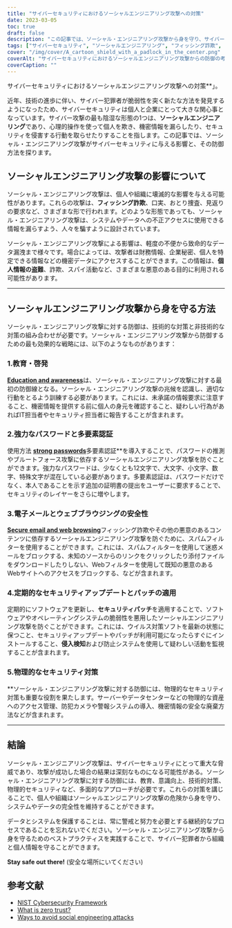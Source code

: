 ```yaml
---
title: "サイバーセキュリティにおけるソーシャルエンジニアリング攻撃への対策"
date: 2023-03-05
toc: true
draft: false
description: "この記事では、ソーシャル・エンジニアリング攻撃から身を守り、サイバー犯罪者からデータを保護する方法についてご紹介します。"
tags: ["サイバーセキュリティ", "ソーシャルエンジニアリング", "フィッシング詐欺", "多要素認証", "セキュリティアップデート", "パスワードセキュリティ", "ウェブセキュリティ", "情報漏えい", "ITセキュリティ", "こじんじょうほうぬすみ", "不正防止", "スパイ防止", "テクニカルセキュリティ", "物理的安全保護", "情報セキュリティ", "サイバー犯罪防止", "侵入検知", "セキュリティパッチ", "社員教育", "データ保護"]
cover: "/img/cover/A_cartoon_shield_with_a_padlock_in_the_center.png"
coverAlt: "サイバーセキュリティにおけるソーシャルエンジニアリング攻撃からの防御の考え方を表現した、中央に南京錠が付いた漫画の盾です"
coverCaption: ""
---
```

サイバーセキュリティにおけるソーシャルエンジニアリング攻撃への対策**」。

近年、技術の進歩に伴い、サイバー犯罪者が脆弱性を突く新たな方法を発見するようになったため、サイバーセキュリティは個人と企業にとって大きな関心事となっています。サイバー攻撃の最も陰湿な形態の1つは、**ソーシャルエンジニアリング**であり、心理的操作を使って個人を欺き、機密情報を漏らしたり、セキュリティを侵害する行動を取らせたりすることを指します。この記事では、ソーシャル・エンジニアリング攻撃がサイバーセキュリティに与える影響と、その防御方法を探ります。

## ソーシャルエンジニアリング攻撃の影響について

ソーシャル・エンジニアリング攻撃は、個人や組織に壊滅的な影響を与える可能性があります。これらの攻撃は、**フィッシング詐欺**、口実、おとり捜査、見返りの要求など、さまざまな形で行われます。どのような形態であっても、ソーシャル・エンジニアリング攻撃は、システムやデータへの不正アクセスに使用できる情報を漏らすよう、人々を騙すように設計されています。

ソーシャル・エンジニアリング攻撃による影響は、軽度の不便から致命的なデータ漏洩まで様々です。場合によっては、攻撃者は財務情報、企業秘密、個人を特定できる情報などの機密データにアクセスすることができます。この情報は、**個人情報の盗難**、詐欺、スパイ活動など、さまざまな悪意のある目的に利用される可能性があります。

______

## ソーシャルエンジニアリング攻撃から身を守る方法

ソーシャル・エンジニアリング攻撃に対する防御は、技術的な対策と非技術的な対策の組み合わせが必要です。ソーシャル・エンジニアリング攻撃から防御するための最も効果的な戦略には、以下のようなものがあります：

### 1.教育・啓発

[**Education and awareness**](https://simeononsecurity.com/articles/how-to-build-and-manage-an-effective-cybersecurity-awareness-training-program/)は、ソーシャル・エンジニアリング攻撃に対する最初の防御線となる。ソーシャル・エンジニアリング攻撃の兆候を認識し、適切な行動をとるよう訓練する必要があります。これには、未承諾の情報要求に注意すること、機密情報を提供する前に個人の身元を確認すること、疑わしい行為があればIT担当者やセキュリティ担当者に報告することが含まれます。

### 2.強力なパスワードと多要素認証

使用方法 [**strong passwords**](https://simeononsecurity.com/articles/the-importance-of-password-security-and-best-practices/)多要素認証**を導入することで、パスワードの推測やブルートフォース攻撃に依存するソーシャルエンジニアリング攻撃を防ぐことができます。強力なパスワードは、少なくとも12文字で、大文字、小文字、数字、特殊文字が混在している必要があります。多要素認証は、パスワードだけでなく、本人であることを示す追加の証明書の提出をユーザーに要求することで、セキュリティのレイヤーをさらに増やします。

### 3.電子メールとウェブブラウジングの安全性

[**Secure email and web browsing**](https://simeononsecurity.com/recommendations/email)フィッシング詐欺やその他の悪意のあるコンテンツに依存するソーシャルエンジニアリング攻撃を防ぐために、スパムフィルターを使用することができます。これには、スパムフィルターを使用して迷惑メールをブロックする、未知のソースからのリンクをクリックしたり添付ファイルをダウンロードしたりしない、Webフィルターを使用して既知の悪意のあるWebサイトへのアクセスをブロックする、などが含まれます。

### 4.定期的なセキュリティアップデートとパッチの適用

定期的にソフトウェアを更新し、**セキュリティパッチ**を適用することで、ソフトウェアやオペレーティングシステムの脆弱性を悪用したソーシャルエンジニアリング攻撃を防ぐことができます。これには、ウイルス対策ソフトを最新の状態に保つこと、セキュリティアップデートやパッチが利用可能になったらすぐにインストールすること、**侵入検知**および防止システムを使用して疑わしい活動を監視することが含まれます。

### 5.物理的なセキュリティ対策

**ソーシャル・エンジニアリング攻撃に対する防御には、物理的なセキュリティ対策も重要な役割を果たします。サーバーやデータセンターなどの物理的な資産へのアクセス管理、防犯カメラや警報システムの導入、機密情報の安全な廃棄方法などが含まれます。

______

## 結論

ソーシャル・エンジニアリング攻撃は、サイバーセキュリティにとって重大な脅威であり、攻撃が成功した場合の結果は深刻なものになる可能性がある。ソーシャル・エンジニアリング攻撃に対する防御には、教育、意識向上、技術的対策、物理的セキュリティなど、多面的なアプローチが必要です。これらの対策を講じることで、個人や組織はソーシャルエンジニアリング攻撃の危険から身を守り、システムやデータの完全性を維持することができます。

データとシステムを保護することは、常に警戒と努力を必要とする継続的なプロセスであることを忘れないでください。ソーシャル・エンジニアリング攻撃から身を守るためのベストプラクティスを実践することで、サイバー犯罪者から組織と個人情報を守ることができます。

**Stay safe out there!** (安全な場所にいてください)

## 参考文献

- [NIST Cybersecurity Framework](https://www.nist.gov/cyberframework)
- [What is zero trust?](https://www.csoonline.com/article/3247848/what-is-zero-trust-a-model-for-more-effective-security.html)
- [Ways to avoid social engineering attacks](https://usa.kaspersky.com/resource-center/threats/how-to-avoid-social-engineering-attacks)

